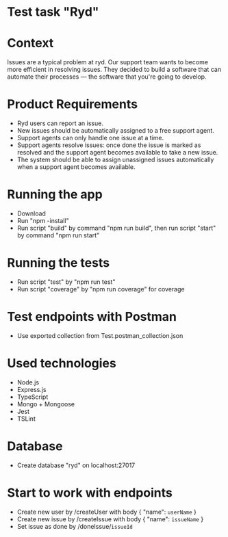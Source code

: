 # Test task "Ryd"
# Context
Issues are a typical problem at ryd. Our support team wants to become more
efficient in resolving issues. They decided to build a software that can automate their
processes — the software that you're going to develop.
# Product Requirements
- Ryd users can report an issue.
- New issues should be automatically assigned to a free support agent.
- Support agents can only handle one issue at a time.
- Support agents resolve issues: once done the issue is marked as resolved
and the support agent becomes available to take a new issue.
- The system should be able to assign unassigned issues automatically when a
support agent becomes available.
# Running the app
- Download
- Run "npm -install"
- Run script "build" by command "npm run build", then run script "start" by command "npm run start"
# Running the tests
- Run script "test" by "npm run test"
- Run script "coverage" by "npm run coverage" for coverage
# Test endpoints with Postman
- Use exported collection from Test.postman_collection.json
# Used technologies
- Node.js
- Express.js
- TypeScript
- Mongo + Mongoose
- Jest
- TSLint
# Database
- Create database "ryd" on localhost:27017
# Start to work with endpoints
- Create new user by /createUser with body { "name": ```userName``` }
- Create new issue by /createIssue with body { "name": ```issueName``` }
- Set issue as done by /doneIssue/```issueId```
